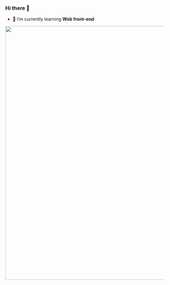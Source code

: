 ### Hi there 👋




- 🌱 I’m currently learning **Web front-end**

<div>
  <img width=800 src="https://github-profile-trophy.vercel.app/?username=KH1746&column=7"/>
</div>
